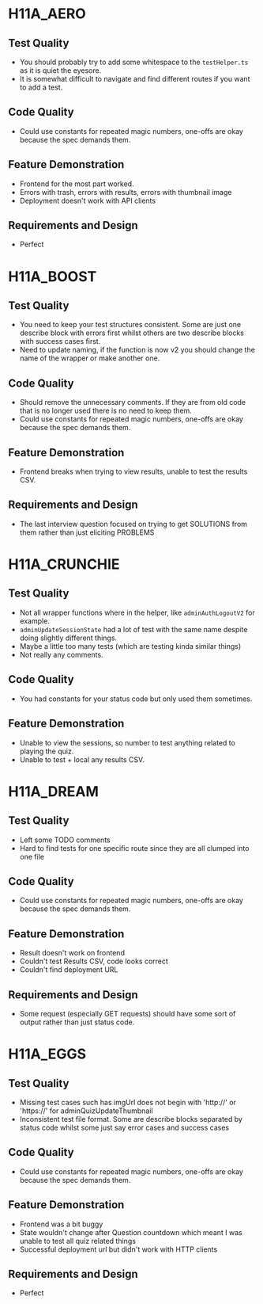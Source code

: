 # H11A_AERO

## Test Quality

- You should probably try to add some whitespace to the `testHelper.ts` as it is quiet the eyesore.
- It is somewhat difficult to navigate and find different routes if you want to add a test.

## Code Quality

- Could use constants for repeated magic numbers, one-offs are okay because the spec demands them.

## Feature Demonstration

- Frontend for the most part worked.
- Errors with trash, errors with results, errors with thumbnail image
- Deployment doesn't work with API clients

## Requirements and Design

- Perfect

# H11A_BOOST

## Test Quality

- You need to keep your test structures consistent. Some are just one describe block with errors first whilst others are two describe blocks with success cases first.
- Need to update naming, if the function is now v2 you should change the name of the wrapper or make another one.

## Code Quality

- Should remove the unnecessary comments. If they are from old code that is no longer used there is no need to keep them.
- Could use constants for repeated magic numbers, one-offs are okay because the spec demands them.

## Feature Demonstration

- Frontend breaks when trying to view results, unable to test the results CSV.

## Requirements and Design

- The last interview question focused on trying to get SOLUTIONS from them rather than just eliciting PROBLEMS

# H11A_CRUNCHIE

## Test Quality

- Not all wrapper functions where in the helper, like `adminAuthLogoutV2` for example.
- `adminUpdateSessionState` had a lot of test with the same name despite doing slightly different things.
- Maybe a little too many tests (which are testing kinda similar things)
- Not really any comments.

## Code Quality

- You had constants for your status code but only used them sometimes.

## Feature Demonstration

- Unable to view the sessions, so number to test anything related to playing the quiz.
- Unable to test + local any results CSV.

# H11A_DREAM

## Test Quality

- Left some TODO comments
- Hard to find tests for one specific route since they are all clumped into one file

## Code Quality

- Could use constants for repeated magic numbers, one-offs are okay because the spec demands them.

## Feature Demonstration

- Result doesn't work on frontend
- Couldn't test Results CSV, code looks correct
- Couldn't find deployment URL

## Requirements and Design

- Some request (especially GET requests) should have some sort of output rather than just status code.

# H11A_EGGS

## Test Quality

- Missing test cases such has imgUrl does not begin with 'http://' or 'https://' for adminQuizUpdateThumbnail
- Inconsistent test file format. Some are describe blocks separated by status code whilst some just say error cases and success cases

## Code Quality

- Could use constants for repeated magic numbers, one-offs are okay because the spec demands them.

## Feature Demonstration

- Frontend was a bit buggy
- State wouldn't change after Question countdown which meant I was unable to test all quiz related things
- Successful deployment url but didn't work with HTTP clients

## Requirements and Design

- Perfect
